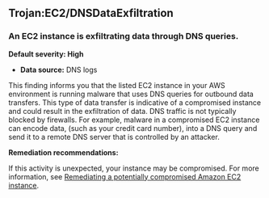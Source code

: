 Trojan:EC2/DNSDataExfiltration
------------------------------


### An EC2 instance is exfiltrating data through DNS queries.


**Default severity: High**


 * **Data source:** DNS logs

This finding informs you that the listed EC2 instance in your AWS environment is running malware that uses DNS queries for outbound data transfers. This type of data transfer is indicative of a compromised instance and could result in the exfiltration of data. DNS traffic is not typically blocked by firewalls. For example, malware in a compromised EC2 instance can encode data, (such as your credit card number), into a DNS query and send it to a remote DNS server that is controlled by an attacker.


**Remediation recommendations:**


If this activity is unexpected, your instance may be compromised. For more information, see [Remediating a potentially compromised Amazon EC2 instance](https://docs.aws.amazon.com/guardduty/latest/ug/compromised-ec2.html).

